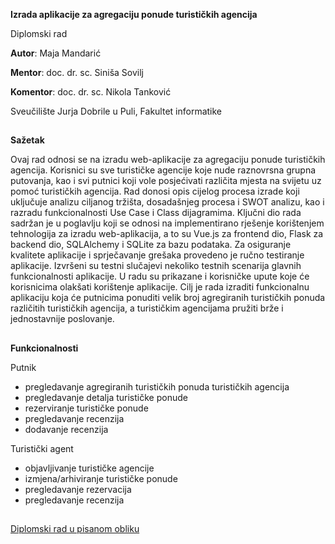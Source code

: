 
<b>Izrada aplikacije za agregaciju ponude turističkih agencija</b>

Diplomski rad

**Autor**: Maja Mandarić

**Mentor**: doc. dr. sc. Siniša Sovilj

**Komentor**: doc. dr. sc. Nikola Tanković

Sveučilište Jurja Dobrile u Puli, Fakultet informatike

<h2></h2>


<b>**Sažetak**</b>
<p>
Ovaj rad odnosi se na izradu web-aplikacije za agregaciju ponude turističkih agencija. Korisnici su sve turističke agencije koje nude raznovrsna grupna putovanja, kao i svi putnici koji vole posjećivati različita mjesta na svijetu uz pomoć turističkih agencija. Rad donosi opis cijelog procesa izrade koji uključuje analizu ciljanog tržišta, dosadašnjeg procesa i SWOT analizu, kao i razradu funkcionalnosti Use Case i Class dijagramima. Ključni dio rada sadržan je u poglavlju koji se odnosi na implementirano rješenje korištenjem tehnologija za izradu web-aplikacija, a to su Vue.js za frontend dio, Flask za backend dio, SQLAlchemy i SQLite za bazu podataka. Za osiguranje kvalitete aplikacije i sprječavanje grešaka provedeno je ručno testiranje aplikacije. Izvršeni su testni slučajevi nekoliko testnih scenarija glavnih funkcionalnosti aplikacije. U radu su prikazane i korisničke upute koje će korisnicima olakšati korištenje aplikacije. Cilj je rada izraditi funkcionalnu aplikaciju koja će putnicima ponuditi velik broj agregiranih turističkih ponuda različitih turističkih agencija, a turističkim agencijama pružiti brže i jednostavnije poslovanje.   
<h2></h2>

<b>**Funkcionalnosti**</b>

Putnik
- pregledavanje agregiranih turističkih ponuda turističkih agencija
- pregledavanje detalja turističke ponude
- rezerviranje turističke ponude
- pregledavanje recenzija
- dodavanje recenzija

Turistički agent
- objavljivanje turističke agencije
- izmjena/arhiviranje turističke ponude
- pregledavanje rezervacija
- pregledavanje recenzija

<h2></h2>

[Diplomski rad u pisanom obliku](https://github.com/mandaricmaja/aplikacija-za-agregaciju-ponude-turistickih-agencija/blob/main/Diplomski%20rad%20-%20pisana%20verzija.pdf)
